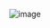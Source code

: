 ![image](https://user-images.githubusercontent.com/40969203/101977298-16c68c00-3c90-11eb-90ae-a6b02e8815d6.png)
